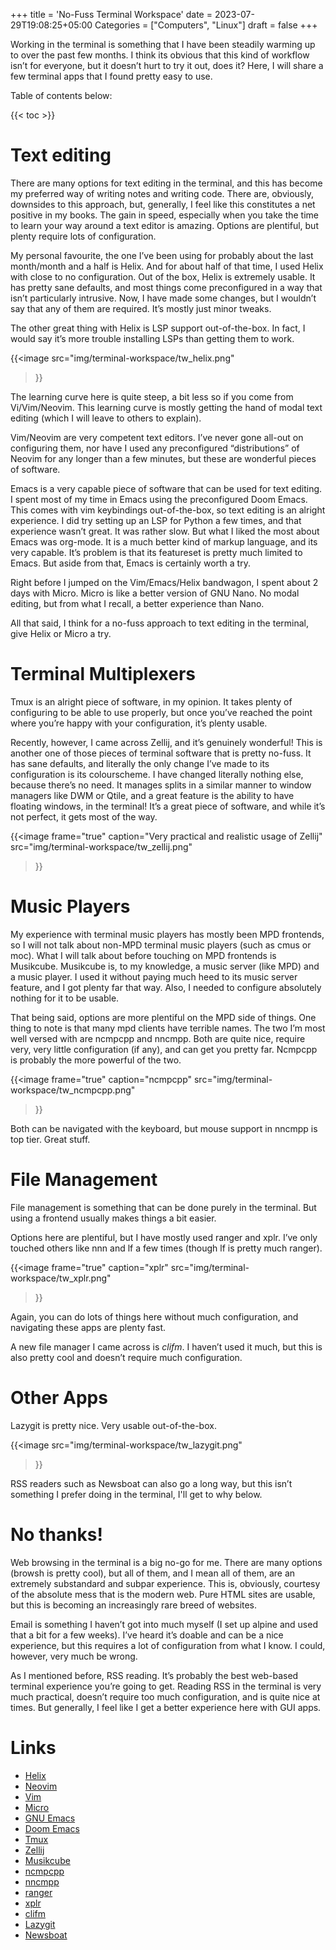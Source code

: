 +++
title = 'No-Fuss Terminal Workspace'
date = 2023-07-29T19:08:25+05:00
Categories = ["Computers", "Linux"]
draft = false
+++

Working in the terminal is something that I have been steadily warming up to over the past few months. I think its obvious that this kind of workflow isn’t for everyone, but it doesn’t hurt to try it out, does it? Here, I will share a few terminal apps that I found pretty easy to use. 

Table of contents below:

{{< toc >}}

# Text editing

There are many options for text editing in the terminal, and this has become my preferred way of writing notes and writing code. There are, obviously, downsides to this approach, but, generally, I feel like this constitutes a net positive in my books. The gain in speed, especially when you take the time to learn your way around a text editor is amazing. Options are plentiful, but plenty require lots of configuration.

My personal favourite, the one I’ve been using for probably about the last month/month and a half is Helix. And for about half of that time, I used Helix with close to no configuration. Out of the box, Helix is extremely usable. It has pretty sane defaults, and most things come preconfigured in a way that isn’t particularly intrusive. Now, I have made some changes, but I wouldn’t say that any of them are required. It’s mostly just minor tweaks.

The other great thing with Helix is LSP support out-of-the-box. In fact, I would say it’s more trouble installing LSPs than getting them to work.

{{<image
    src="img/terminal-workspace/tw_helix.png"
>}}

The learning curve here is quite steep, a bit less so if you come from Vi/Vim/Neovim. This learning curve is mostly getting the hand of modal text editing (which I will leave to others to explain).

Vim/Neovim are very competent text editors. I’ve never gone all-out on configuring them, nor have I used any preconfigured “distributions” of Neovim for any longer than a few minutes, but these are wonderful pieces of software.

Emacs is a very capable piece of software that can be used for text editing. I spent most of my time in Emacs using the preconfigured Doom Emacs. This comes with vim keybindings out-of-the-box, so text editing is an alright experience. I did try setting up an LSP for Python a few times, and that experience wasn’t great. It was rather slow. But what I liked the most about Emacs was org-mode. It is a much better kind of markup language, and its very capable. It’s problem is that its featureset is pretty much limited to Emacs. But aside from that, Emacs is certainly worth a try.

Right before I jumped on the Vim/Emacs/Helix bandwagon, I spent about 2 days with Micro. Micro is like a better version of GNU Nano. No modal editing, but from what I recall, a better experience than Nano.

All that said, I think for a no-fuss approach to text editing in the terminal, give Helix or Micro a try.

# Terminal Multiplexers

Tmux is an alright piece of software, in my opinion. It takes plenty of configuring to be able to use properly, but once you’ve reached the point where you’re happy with your configuration, it’s plenty usable.

Recently, however, I came across Zellij, and it’s genuinely wonderful! This is another one of those pieces of terminal software that is pretty no-fuss. It has sane defaults, and literally the only change I’ve made to its configuration is its colourscheme. I have changed literally nothing else, because there’s no need. It manages splits in a similar manner to window managers like DWM or Qtile, and a great feature is the ability to have floating windows, in the terminal! It’s a great piece of software, and while it’s not perfect, it gets most of the way.

{{<image
    frame="true"
    caption="Very practical and realistic usage of Zellij"
    src="img/terminal-workspace/tw_zellij.png"
>}}

# Music Players

My experience with terminal music players has mostly been MPD frontends, so I will not talk about non-MPD terminal music players (such as cmus or moc). What I will talk about before touching on MPD frontends is Musikcube. Musikcube is, to my knowledge, a music server (like MPD) and a music player. I used it without paying much heed to its music server feature, and I got plenty far that way. Also, I needed to configure absolutely nothing for it to be usable.

That being said, options are more plentiful on the MPD side of things. One thing to note is that many mpd clients have terrible names. The two I’m most well versed with are ncmpcpp and nncmpp. Both are quite nice, require very, very little configuration (if any), and can get you pretty far. Ncmpcpp is probably the more powerful of the two.

{{<image
    frame="true"
    caption="ncmpcpp"
    src="img/terminal-workspace/tw_ncmpcpp.png"
>}}

Both can be navigated with the keyboard, but mouse support in nncmpp is top tier. Great stuff. 

# File Management

File management is something that can be done purely in the terminal. But using a frontend usually makes things a bit easier.

Options here are plentiful, but I have mostly used ranger and xplr. I’ve only touched others like nnn and lf a few times (though lf is pretty much ranger). 

{{<image
    frame="true"
    caption="xplr"
    src="img/terminal-workspace/tw_xplr.png"
>}}

Again, you can do lots of things here without much configuration, and navigating these apps are plenty fast.

A new file manager I came across is *clifm*. I haven’t used it much, but this is also pretty cool and doesn’t require much configuration.

# Other Apps

Lazygit is pretty nice. Very usable out-of-the-box.

{{<image
    src="img/terminal-workspace/tw_lazygit.png"
>}}

RSS readers such as Newsboat can also go a long way, but this isn’t something I prefer doing in the terminal, I'll get to why below.

# No thanks!

Web browsing in the terminal is a big no-go for me. There are many options (browsh is pretty cool), but all of them, and I mean all of them, are an extremely substandard and subpar experience. This is, obviously, courtesy of the absolute mess that is the modern web. Pure HTML sites are usable, but this is becoming an increasingly rare breed of websites.

Email is something I haven’t got into much myself (I set up alpine and used that a bit for a few weeks). I’ve heard it’s doable and can be a nice experience, but this requires a lot of configuration from what I know. I could, however, very much be wrong.

As I mentioned before, RSS reading. It’s probably the best web-based terminal experience you’re going to get. Reading RSS in the terminal is very much practical, doesn’t require too much configuration, and is quite nice at times. But generally, I feel like I get a better experience here with GUI apps.

# Links
- [Helix](https://helix-editor.com/)
- [Neovim](https://neovim.io/doc/)
- [Vim](https://www.vim.org/)
- [Micro](https://micro-editor.github.io/)
- [GNU Emacs](https://www.gnu.org/software/emacs/)
- [Doom Emacs](https://github.com/doomemacs/doomemacs)
- [Tmux](https://github.com/tmux/tmux/wiki)
- [Zellij](https://zellij.dev/)
- [Musikcube](https://musikcube.com/)
- [ncmpcpp](https://rybczak.net/ncmpcpp/)
- [nncmpp](https://git.janouch.name/p/nncmpp)
- [ranger](https://github.com/ranger/ranger)
- [xplr](https://xplr.dev/)
- [clifm](https://github.com/leo-arch/clifm)
- [Lazygit](https://github.com/jesseduffield/lazygit)
- [Newsboat](https://newsboat.org/index.html)
